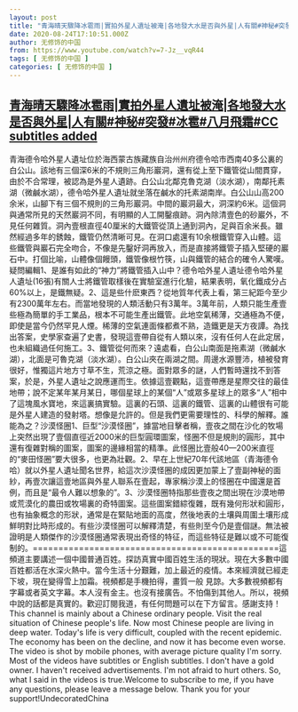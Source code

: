 ```yaml
---
layout: post
title: "青海晴天驟降冰雹雨|實拍外星人遺址被淹|各地發大水是否與外星|人有關#神秘#突發#冰雹#八月飛霜#CC subtitles added"
date: 2020-08-24T17:10:51.000Z
author: 无修饰的中国
from: https://www.youtube.com/watch?v=7-Jz__vqR44
tags: [ 无修饰的中国 ]
categories: [ 无修饰的中国 ]
---
```

<!--1598289051000-->
[青海晴天驟降冰雹雨|實拍外星人遺址被淹|各地發大水是否與外星|人有關#神秘#突發#冰雹#八月飛霜#CC subtitles added](https://www.youtube.com/watch?v=7-Jz__vqR44)
------

<div>
青海德令哈外星人遺址位於海西蒙古族藏族自治州州府德令哈市西南40多公裏的白公山。該地有三個深6米的不規則三角形巖洞，還有從上至下鐵管從山間貫穿，由於不合常理，被認為是外星人遺跡。白公山北鄰克魯克湖（淡水湖），南鄰托素湖（微鹹水湖），德令哈外星人遺址就坐落在鹹水的托素湖南岸。白公山山高200余米，山腳下有三個不規則的三角形巖洞。中間的巖洞最大，洞深約6米。這個洞與通常所見的天然巖洞不同，有明顯的人工開鑿痕跡。洞內除清壹色的砂巖外，不見任何雜質。洞內壹根直徑40厘米的大鐵管從頂上通到洞內，足與百余米長。雖然經過多年的銹蝕，鐵管仍然清晰可見。在洞口處還有10余根鐵管穿入山體。這些鐵管與巖石完全吻合，不像是先鑿好洞再放入，而是直接將鐵管子插入堅硬的巖石中。打個比喻，山體像個饅頭，鐵管像根竹筷，山與鐵管的結合的確令人驚嘆。疑問編輯1、是誰有如此的“神力”將鐵管插入山中？德令哈外星人遺址德令哈外星人遺址(16張)有關人士將鐵管取樣後在實驗室進行化驗，結果表明，氧化鐵成分占60%以上，是鐵無疑。2、這是些什麽東西？從地質年代表上看，第三紀距今至少有2300萬年左右。而當地發現的人類活動只有3萬年。3萬年前，人類只能生產壹些極為簡單的手工業品，根本不可能生產出鐵管。此地空氣稀薄，交通極為不便，即使是當今仍然罕見人煙。稀薄的空氣連面條都煮不熟，造鐵更是天方夜譚。為找出答案，史學家查遍了史書，發現這壹帶自從有人類以來，沒有任何人在此定居，也未組織過任何施工。3、鐵管從何而來？遠處看，白公山南面是拖素湖（微鹹水湖），北面是可魯克湖（淡水湖）。白公山夾在兩湖之間。周邊水源豐沛，植被發育很好，惟獨這片地方寸草不生，荒涼之極。面對眾多的謎，人們暫時還找不到答案，於是，外星人遺址之說應運而生。依據這壹觀點，這壹帶應是星際交往的最佳地帶；說不定某年某月某日，哪個星球上的某個“人”或眾多星球上的眾多“人”相中了這塊風水寶地，來這裏搞實驗。這裏的石頭、這裏的鐵管、這裏的山體很有可能是外星人建造的發射塔。想像是允許的。但是我們更需要理性的、科學的解釋。誰能為之？沙漠怪圈1、巨型“沙漠怪圈”，據當地目擊者稱，壹夜之間在沙化的牧場上突然出現了壹個直徑近2000米的巨型圓環圖案，怪圈不但是規則的圓形，其中還有復雜對稱的圖案，圖案的邊緣相當的精準。此怪圈比壹般40—200米直徑的“麥田怪圈”要大很多，也更為壯觀。2、早在上世紀70年代該地區（青海德令哈）就以外星人遺址聞名世界，給這次沙漠怪圈的成因更加蒙上了壹副神秘的面紗，再壹次讓這壹地區與外星人聯系在壹起，專家稱沙漠上的怪圈在中國還是首例，而且是“最令人難以想象的”。3、沙漠怪圈特指那些壹夜之間出現在沙漠地帶或荒漠化的農田或牧場裏的奇特圖案。這些圖案錯綜復雜，既有幾何形狀和圓形，也有抽象概念的形狀，通常是在緊貼地面的高度，然後地表的土壤與周圍土壤形成鮮明對比時形成的。有些沙漠怪圈可以解釋清楚，有些則至今仍是壹個謎。無法被證明是人類傑作的沙漠怪圈通常表現出奇怪的特征，而這些特征是難以或不可能復制的。================================================這頻道主要講述一個中國普通百姓。探訪真實中國百姓生活的現狀。現在大多數中國百姓都活在水深火熱中。當今生活十分艱難，加上最近的疫情。本來經濟就已經走下坡，現在變得雪上加霜。視頻都是手機拍得，畫質一般 見諒。大多數視頻都有字幕或者英文字幕。本人沒有金主。也沒有接廣告。不怕傷到其他人。所以，視頻中說的話都是真實的。歡迎訂閱我道，有任何問題可以在下方留言。感謝支持！This channel is mainly about a Chinese ordinary people. Visit the real situation of Chinese people's life. Now most Chinese people are living in deep water. Today's life is very difficult, coupled with the recent epidemic. The economy has been on the decline, and now it has become even worse. The video is shot by mobile phones, with average picture quality I'm sorry. Most of the videos have subtitles or English subtitles. I don't have a gold owner. I haven't received advertisements. I'm not afraid to hurt others. So, what I said in the videos is true.Welcome to subscribe to me, if you have any questions, please leave a message below. Thank you for your support!UndecoratedChina
</div>
